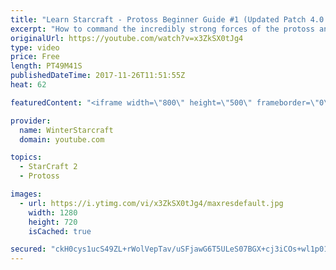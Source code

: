 ```yaml
---
title: "Learn Starcraft - Protoss Beginner Guide #1 (Updated Patch 4.0 FREE TO PLAY)"
excerpt: "How to command the incredibly strong forces of the protoss and cover weaknesses against the other inferior races. Updated for patch 4.0! This guide is not intended for COMPLETELY new players, but those who have played several games/campaign missions and grasp the very basics."
originalUrl: https://youtube.com/watch?v=x3ZkSX0tJg4
type: video
price: Free
length: PT49M41S
publishedDateTime: 2017-11-26T11:51:55Z
heat: 62

featuredContent: "<iframe width=\"800\" height=\"500\" frameborder=\"0\" src=\"https://www.youtube.com/embed/x3ZkSX0tJg4\" allow=\"accelerometer; autoplay; encrypted-media; gyroscope; picture-in-picture\" allowfullscreen></iframe>"

provider:
  name: WinterStarcraft
  domain: youtube.com

topics:
  - StarCraft 2
  - Protoss

images:
  - url: https://i.ytimg.com/vi/x3ZkSX0tJg4/maxresdefault.jpg
    width: 1280
    height: 720
    isCached: true

secured: "ckH0cys1ucS49ZL+rWolVepTav/uSFjawG6T5ULeS07BGX+cj3iCOs+wl1p01XoHAGOroyhHXJu8anD8TCqUfC/x4BYc8vgKu5bmk5CvuzefiILnA29CsCAwppK8tvgtOrzu5kDqUNZmZl4fYfbkYItHwFCuDmB3ekv/ZAGc3EPUjxTjdnlWLJwZWEZesgNvXHRuyP2zMd+5SlabkndkgAWy3QOni1VKQSUKou4xcIcvKn43PWPLkXmgMaVBdpWMZYtU7nXYDfLVq24M7CR1IF7U858nS9uSjFvL8ZrCpgSAIUlLVcaSl53+P4X5phj1X9wN3ZLy8YXmQ6zhG2C5CIUP5OKqi1lI2Hed5bxyGMPLT27s1faUn4edTM/PmIAimBb8izhBUiBIZWtvsUASvinM4Jb3D6NyiN5Xq62xagimCsEvBbwv4XeV5s4c8XSy;E9x/S6ADQ9MoldloRgm/hw=="
---
```



